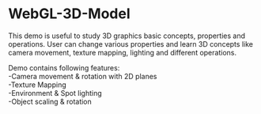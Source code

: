 WebGL-3D-Model
==============

This demo is useful to study 3D graphics basic concepts, properties and operations. 
User can change various properties and learn 3D concepts like camera movement, texture mapping, lighting and different operations.

Demo contains following features:
<br>
-Camera movement & rotation with 2D planes
<br>
-Texture Mapping
<br>
-Environment & Spot lighting
<br>
-Object scaling & rotation
